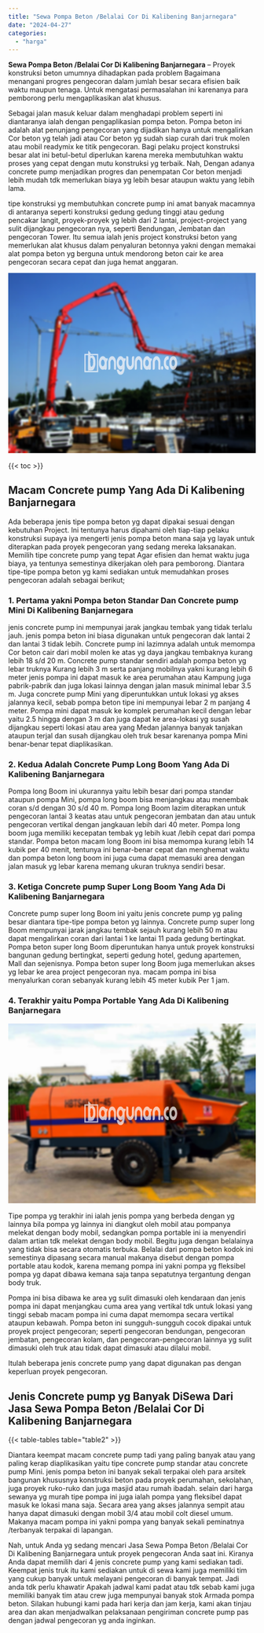 ```yaml
---
title: "Sewa Pompa Beton /Belalai Cor Di Kalibening Banjarnegara"
date: "2024-04-27"
categories: 
  - "harga"
---
```


**Sewa Pompa Beton /Belalai Cor Di Kalibening Banjarnegara** – Proyek konstruksi beton umumnya dihadapkan pada problem Bagaimana menangani progres pengecoran dalam jumlah besar secara efisien baik waktu maupun tenaga. Untuk mengatasi permasalahan ini karenanya para pemborong perlu mengaplikasikan alat khusus.

Sebagai jalan masuk keluar dalam menghadapi problem seperti ini diantaranya ialah dengan pengaplikasian pompa beton. Pompa beton ini adalah alat penunjang pengecoran yang dijadikan hanya untuk mengalirkan Cor beton yg telah jadi atau Cor beton yg sudah siap curah dari truk molen atau mobil readymix ke titik pengecoran. Bagi pelaku project konstruksi besar alat ini betul-betul diperlukan karena mereka membutuhkan waktu proses yang cepat dengan mutu konstruksi yg terbaik. Nah, Dengan adanya concrete pump menjadikan progres dan penempatan Cor beton menjadi lebih mudah tdk memerlukan biaya yg lebih besar ataupun waktu yang lebih lama.

tipe konstruksi yg membutuhkan concrete pump ini amat banyak macamnya di antaranya seperti konstruksi gedung gedung tinggi atau gedung pencakar langit, proyek-proyek yg lebih dari 2 lantai, project-project yang sulit dijangkau pengecoran nya, seperti Bendungan, Jembatan dan pengecoran Tower. Itu semua ialah jenis project konstruksi beton yang memerlukan alat khusus dalam penyaluran betonnya yakni dengan memakai alat pompa beton yg berguna untuk mendorong beton cair ke area pengecoran secara cepat dan juga hemat anggaran.

![Sewa Pompa Beton /Belalai Cor Di Kalibening Banjarnegara](/images/sewa-concrete-pump-21.png)

{{< toc >}}

## Macam Concrete pump Yang Ada Di Kalibening Banjarnegara

Ada beberapa jenis tipe pompa beton yg dapat dipakai sesuai dengan kebutuhan Project. Ini tentunya harus dipahami oleh tiap-tiap pelaku konstruksi supaya iya mengerti jenis pompa beton mana saja yg layak untuk diterapkan pada proyek pengecoran yang sedang mereka laksanakan. Memilih tipe concrete pump yang tepat Agar efisien dan hemat waktu juga biaya, ya tentunya semestinya dikerjakan oleh para pemborong. Diantara tipe-tipe pompa beton yg kami sediakan untuk memudahkan proses pengecoran adalah sebagai berikut;

### 1\. Pertama yakni Pompa beton Standar Dan Concrete pump Mini Di Kalibening Banjarnegara

jenis concrete pump ini mempunyai jarak jangkau tembak yang tidak terlalu jauh. jenis pompa beton ini biasa digunakan untuk pengecoran dak lantai 2 dan lantai 3 tidak lebih. Concrete pump ini lazimnya adalah untuk memompa Cor beton cair dari mobil molen ke atas yg daya jangkau tembaknya kurang lebih 18 s/d 20 m. Concrete pump standar sendiri adalah pompa beton yg lebar truknya Kurang lebih 3 m serta panjang mobilnya yakni kurang lebih 6 meter jenis pompa ini dapat masuk ke area perumahan atau Kampung juga pabrik-pabrik dan juga lokasi lainnya dengan jalan masuk minimal lebar 3.5 m. Juga concrete pump Mini yang diperuntukkan untuk lokasi yg akses jalannya kecil, sebab pompa beton tipe ini mempunyai lebar 2 m panjang 4 meter. Pompa mini dapat masuk ke komplek perumahan kecil dengan lebar yaitu 2.5 hingga dengan 3 m dan juga dapat ke area-lokasi yg susah dijangkau seperti lokasi atau area yang Medan jalannya banyak tanjakan ataupun terjal dan susah dijangkau oleh truk besar karenanya pompa Mini benar-benar tepat diaplikasikan.

### 2\. Kedua Adalah Concrete Pump Long Boom Yang Ada Di Kalibening Banjarnegara

Pompa long Boom ini ukurannya yaitu lebih besar dari pompa standar ataupun pompa Mini, pompa long boom bisa menjangkau atau menembak coran s/d dengan 30 s/d 40 m. Pompa long Boom lazim diterapkan untuk pengecoran lantai 3 keatas atau untuk pengecoran jembatan dan atau untuk pengecoran vertikal dengan jangkauan lebih dari 40 meter. Pompa long boom juga memiliki kecepatan tembak yg lebih kuat /lebih cepat dari pompa standar. Pompa beton macam long Boom ini bisa memompa kurang lebih 14 kubik per 40 menit, tentunya ini benar-benar cepat dan menghemat waktu dan pompa beton long boom ini juga cuma dapat memasuki area dengan jalan masuk yg lebar karena memang ukuran truknya sendiri besar.

### 3\. Ketiga Concrete pump Super Long Boom Yang Ada Di Kalibening Banjarnegara

Concrete pump super long Boom ini yaitu jenis concrete pump yg paling besar diantara tipe-tipe pompa beton yg lainnya. Concrete pump super long Boom mempunyai jarak jangkau tembak sejauh kurang lebih 50 m atau dapat mengalirkan coran dari lantai 1 ke lantai 11 pada gedung bertingkat. Pompa beton super long Boom diperuntukan hanya untuk proyek konstruksi bangunan gedung bertingkat, seperti gedung hotel, gedung apartemen, Mall dan sejenisnya. Pompa beton super long Boom juga memerlukan akses yg lebar ke area project pengecoran nya. macam pompa ini bisa menyalurkan coran sebanyak kurang lebih 45 meter kubik Per 1 jam.

### 4\. Terakhir yaitu Pompa Portable Yang Ada Di Kalibening Banjarnegara

![Sewa Pompa Beton /Belalai Cor Di Kalibening Banjarnegara](/images/sewa-concrete-pump-16.png)

Tipe pompa yg terakhir ini ialah jenis pompa yang berbeda dengan yg lainnya bila pompa yg lainnya ini diangkut oleh mobil atau pompanya melekat dengan body mobil, sedangkan pompa portable ini ia menyendiri dalam artian tdk melekat dengan body mobil. Begitu juga dengan belalainya yang tidak bisa secara otomatis terbuka. Belalai dari pompa beton kodok ini semestinya dipasang secara manual makanya disebut dengan pompa portable atau kodok, karena memang pompa ini yakni pompa yg fleksibel pompa yg dapat dibawa kemana saja tanpa sepatutnya tergantung dengan body truk.

Pompa ini bisa dibawa ke area yg sulit dimasuki oleh kendaraan dan jenis pompa ini dapat menjangkau cuma area yang vertikal tdk untuk lokasi yang tinggi sebab macam pompa ini cuma dapat memompa secara vertikal ataupun kebawah. Pompa beton ini sungguh-sungguh cocok dipakai untuk proyek project pengecoran; seperti pengecoran bendungan, pengecoran jembatan, pengecoran kolam, dan pengecoran-pengecoran lainnya yg sulit dimasuki oleh truk atau tidak dapat dimasuki atau dilalui mobil.

Itulah beberapa jenis concrete pump yang dapat digunakan pas dengan keperluan proyek pengecoran.

## Jenis Concrete pump yg Banyak DiSewa Dari Jasa Sewa Pompa Beton /Belalai Cor Di Kalibening Banjarnegara

{{< table-tables table="table2" >}}

Diantara keempat macam concrete pump tadi yang paling banyak atau yang paling kerap diaplikasikan yaitu tipe concrete pump standar atau concrete pump Mini. jenis pompa beton ini banyak sekali terpakai oleh para arsitek bangunan khususnya konstruksi beton pada proyek perumahan, sekolahan, juga proyek ruko-ruko dan juga masjid atau rumah ibadah. selain dari harga sewanya yg murah tipe pompa ini juga ialah pompa yang fleksibel dapat masuk ke lokasi mana saja. Secara area yang akses jalannya sempit atau hanya dapat dimasuki dengan mobil 3/4 atau mobil colt diesel umum. Makanya macam pompa ini yakni pompa yang banyak sekali peminatnya /terbanyak terpakai di lapangan.

Nah, untuk Anda yg sedang mencari Jasa Sewa Pompa Beton /Belalai Cor Di Kalibening Banjarnegara untuk proyek pengecoran Anda saat ini. Kiranya Anda dapat memilih dari 4 jenis concrete pump yang kami sediakan tadi. Keempat jenis truk itu kami sediakan untuk di sewa kami juga memiliki tim yang cukup banyak untuk melayani pengecoran di banyak tempat. Jadi anda tdk perlu khawatir Apakah jadwal kami padat atau tdk sebab kami juga memiliki banyak tim atau crew juga mempunyai banyak stok Armada pompa beton. Silakan hubungi kami pada hari kerja dan jam kerja, kami akan tinjau area dan akan menjadwalkan pelaksanaan pengiriman concrete pump pas dengan jadwal pengecoran yg anda inginkan.
